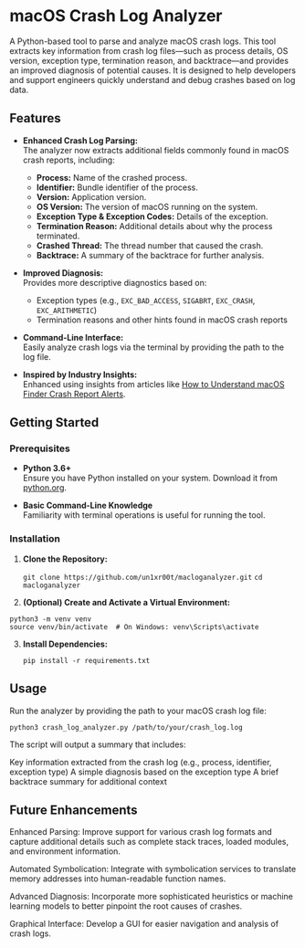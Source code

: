 # macOS Crash Log Analyzer

A Python-based tool to parse and analyze macOS crash logs. This tool extracts key information from crash log files—such as process details, OS version, exception type, termination reason, and backtrace—and provides an improved diagnosis of potential causes. It is designed to help developers and support engineers quickly understand and debug crashes based on log data.

## Features

- **Enhanced Crash Log Parsing:**  
  The analyzer now extracts additional fields commonly found in macOS crash reports, including:
  - **Process:** Name of the crashed process.
  - **Identifier:** Bundle identifier of the process.
  - **Version:** Application version.
  - **OS Version:** The version of macOS running on the system.
  - **Exception Type & Exception Codes:** Details of the exception.
  - **Termination Reason:** Additional details about why the process terminated.
  - **Crashed Thread:** The thread number that caused the crash.
  - **Backtrace:** A summary of the backtrace for further analysis.

- **Improved Diagnosis:**  
  Provides more descriptive diagnostics based on:
  - Exception types (e.g., `EXC_BAD_ACCESS`, `SIGABRT`, `EXC_CRASH`, `EXC_ARITHMETIC`)
  - Termination reasons and other hints found in macOS crash reports

- **Command-Line Interface:**  
  Easily analyze crash logs via the terminal by providing the path to the log file.

- **Inspired by Industry Insights:**  
  Enhanced using insights from articles like [How to Understand macOS Finder Crash Report Alerts](https://appleinsider.com/inside/macos/tips/how-to-understand-macos-finder-crash-report-alerts).

## Getting Started

### Prerequisites

- **Python 3.6+**  
  Ensure you have Python installed on your system. Download it from [python.org](https://www.python.org/).

- **Basic Command-Line Knowledge**  
  Familiarity with terminal operations is useful for running the tool.

### Installation

1. **Clone the Repository:**

   `git clone https://github.com/un1xr00t/macloganalyzer.git`
   `cd macloganalyzer`
   
2. **(Optional) Create and Activate a Virtual Environment:**

  `python3 -m venv venv`
  <br />
  `source venv/bin/activate  # On Windows: venv\Scripts\activate`
  
3. **Install Dependencies:**

   `pip install -r requirements.txt`
   
## Usage
Run the analyzer by providing the path to your macOS crash log file:

`python3 crash_log_analyzer.py /path/to/your/crash_log.log`

The script will output a summary that includes:

  Key information extracted from the crash log (e.g., process, identifier, exception type)
  A simple diagnosis based on the exception type
  A brief backtrace summary for additional context

## Future Enhancements

  Enhanced Parsing:
  Improve support for various crash log formats and capture additional details such as complete stack traces, loaded modules, and environment information.

  Automated Symbolication:
  Integrate with symbolication services to translate memory addresses into human-readable function names.

  Advanced Diagnosis:
  Incorporate more sophisticated heuristics or machine learning models to better pinpoint the root causes of crashes.

  Graphical Interface:
  Develop a GUI for easier navigation and analysis of crash logs.

